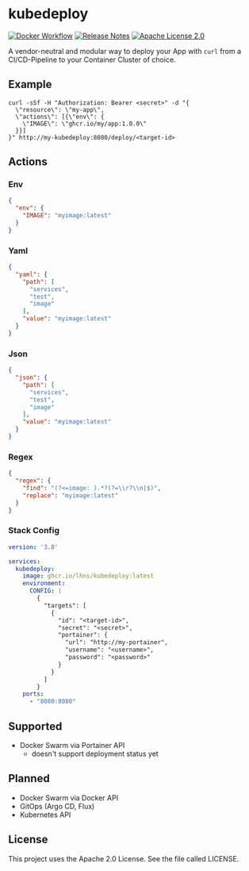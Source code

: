 # kubedeploy

[![Docker Workflow](https://github.com/lhns/kubedeploy/workflows/build/badge.svg)](https://github.com/lhns/kubedeploy/actions?query=workflow%3Abuild)
[![Release Notes](https://img.shields.io/github/release/lhns/kubedeploy.svg?maxAge=3600)](https://github.com/lhns/kubedeploy/releases/latest)
[![Apache License 2.0](https://img.shields.io/github/license/lhns/kubedeploy.svg?maxAge=3600)](https://www.apache.org/licenses/LICENSE-2.0)

A vendor-neutral and modular way to deploy your App with `curl` from a CI/CD-Pipeline to your Container Cluster of
choice.

## Example

```shell
curl -sSf -H "Authorization: Bearer <secret>" -d "{
  \"resource\": \"my-app\",
  \"actions\": [{\"env\": {
    \"IMAGE\": \"ghcr.io/my/app:1.0.0\"
  }}]
}" http://my-kubedeploy:8080/deploy/<target-id>
```

## Actions

### Env

```json
{
  "env": {
    "IMAGE": "myimage:latest"
  }
}
```

### Yaml

```json
{
  "yaml": {
    "path": [
      "services",
      "test",
      "image"
    ],
    "value": "myimage:latest"
  }
}
```

### Json

```json
{
  "json": {
    "path": [
      "services",
      "test",
      "image"
    ],
    "value": "myimage:latest"
  }
}
```

### Regex

```json
{
  "regex": {
    "find": "(?<=image: ).*?(?=\\r?\\n|$)",
    "replace": "myimage:latest"
  }
}
```

### Stack Config

```yaml
version: '3.8'

services:
  kubedeploy:
    image: ghcr.io/lhns/kubedeploy:latest
    environment:
      CONFIG: |
        {
          "targets": [
            {
              "id": "<target-id>",
              "secret": "<secret>",
              "portainer": {
                "url": "http://my-portainer",
                "username": "<username>",
                "password": "<password>"
              }
            }
          ]
        }
    ports:
      - "8080:8080"
```

## Supported

- Docker Swarm via Portainer API
  - doesn't support deployment status yet

## Planned

- Docker Swarm via Docker API
- GitOps (Argo CD, Flux)
- Kubernetes API

## License

This project uses the Apache 2.0 License. See the file called LICENSE.
